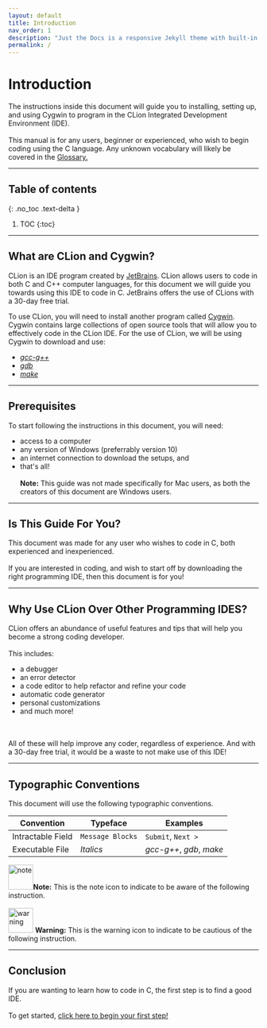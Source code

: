 ```yaml
---
layout: default
title: Introduction
nav_order: 1
description: "Just the Docs is a responsive Jekyll theme with built-in search that is easily customizable and hosted on GitHub Pages."
permalink: /
---
```


# Introduction

The instructions inside this document will guide you to installing, setting up, and using Cygwin to program in the CLion Integrated Development Environment (IDE). 
<br/><br/>
This manual is for any users, beginner or experienced, who wish to begin coding using the C language. Any unknown vocabulary will likely be covered in the [Glossary.](https://go-maun.github.io/Keegan-Lawrance-User-Documentation/docs/index-test/)
<hr>

## Table of contents
{: .no_toc .text-delta }

1. TOC
{:toc}

---

## What are CLion and Cygwin?

CLion is an IDE program created by [JetBrains](https://www.jetbrains.com/). CLion allows users to code in both C and C++ computer languages, for this document we will guide you towards using this IDE to code in C. JetBrains offers the use of CLions with a 30-day free trial.

To use CLion, you will need to install another program called [Cygwin](https://www.cygwin.com/). Cygwin contains large collections of open source tools that will allow you to effectively code in the CLion IDE. For the use of CLion, we will be using Cygwin to download and use:
- [_gcc-g++_](https://go-maun.github.io/Keegan-Lawrance-User-Documentation/docs/index-test/)
- [_gdb_](https://go-maun.github.io/Keegan-Lawrance-User-Documentation/docs/index-test/)
- [_make_](https://go-maun.github.io/Keegan-Lawrance-User-Documentation/docs/index-test/)
<hr>

## Prerequisites
To start following the instructions in this document, you will need: 

- access to a computer
- any version of Windows (preferrably version 10)
- an internet connection to download the setups, and
- that's all!
<br/><br/>
**Note:** This guide was not made specifically for Mac users, as both the creators of this document are Windows users.
<hr>

## Is This Guide For You?
This document was made for any user who wishes to code in C, both experienced and inexperienced.
<br/><br/>
If you are interested in coding, and wish to start off by downloading the right programming IDE, then this document is for you!
<hr>

## Why Use CLion Over Other Programming IDES?
CLion offers an abundance of useful features and tips that will help you become a strong coding developer.
<br/><br/>
This includes:
- a debugger
- an error detector
- a code editor to help refactor and refine your code
- automatic code generator
- personal customizations
- and much more!
<br/>
<br/>
All of these will help improve any coder, regardless of experience. And with a 30-day free trial, it would be a waste to not make use of this IDE!
<hr>

## Typographic Conventions
This document will use the following typographic conventions.

| Convention | Typeface | Examples |
| ---------- | -------- | -------- |
| Intractable Field | ``Message Blocks`` | ``Submit``, ``Next >`` |
| Executable File | _Italics_ | _gcc-g++_, _gdb_, _make_ |

<img src="https://cdn.discordapp.com/attachments/498622698050813962/696144246062841937/download.png" alt="note" width="50"/>**Note:** This is the note icon to indicate to be aware of the following instruction.
<br/><br/>
<img src="https://cdn.discordapp.com/attachments/498622698050813962/696144248512446525/warning.png" alt="warning" width="50"/> **Warning:** This is the warning icon to indicate to be cautious of the following instruction.

<hr>

## Conclusion
If you are wanting to learn how to code in C, the first step is to find a good IDE.
<br/><br/>To get started, [click here to begin your first step!](https://go-maun.github.io/Keegan-Lawrance-User-Documentation/docs/Cygwin-Setup/)
